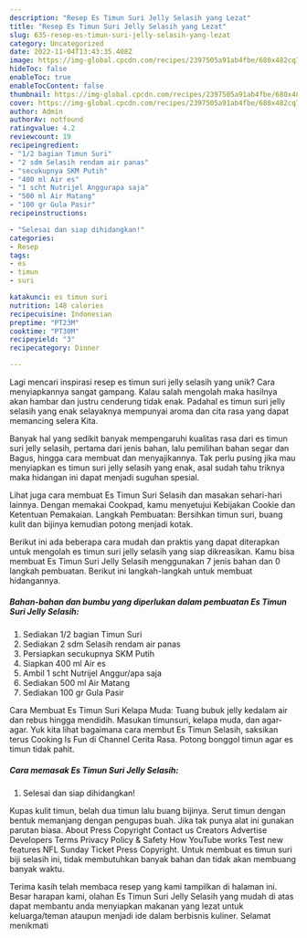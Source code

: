 ```yaml
---
description: "Resep Es Timun Suri Jelly Selasih yang Lezat"
title: "Resep Es Timun Suri Jelly Selasih yang Lezat"
slug: 635-resep-es-timun-suri-jelly-selasih-yang-lezat
category: Uncategorized
date: 2022-11-04T13:43:35.408Z
image: https://img-global.cpcdn.com/recipes/2397505a91ab4fbe/680x482cq70/es-timun-suri-jelly-selasih-foto-resep-utama.jpg
hideToc: false
enableToc: true
enableTocContent: false
thumbnail: https://img-global.cpcdn.com/recipes/2397505a91ab4fbe/680x482cq70/es-timun-suri-jelly-selasih-foto-resep-utama.jpg
cover: https://img-global.cpcdn.com/recipes/2397505a91ab4fbe/680x482cq70/es-timun-suri-jelly-selasih-foto-resep-utama.jpg
author: Admin
authorAv: notfound
ratingvalue: 4.2
reviewcount: 19
recipeingredient:
- "1/2 bagian Timun Suri"
- "2 sdm Selasih rendam air panas"
- "secukupnya SKM Putih"
- "400 ml Air es"
- "1 scht Nutrijel Anggurapa saja"
- "500 ml Air Matang"
- "100 gr Gula Pasir"
recipeinstructions:

- "Selesai dan siap dihidangkan!"
categories:
- Resep
tags:
- es
- timun
- suri

katakunci: es timun suri 
nutrition: 148 calories
recipecuisine: Indonesian
preptime: "PT23M"
cooktime: "PT30M"
recipeyield: "3"
recipecategory: Dinner

---
```





Lagi mencari inspirasi resep es timun suri jelly selasih yang unik? Cara menyiapkannya sangat gampang. Kalau salah mengolah maka hasilnya akan hambar dan justru cenderung tidak enak. Padahal es timun suri jelly selasih yang enak selayaknya mempunyai aroma dan cita rasa yang dapat memancing selera Kita.





Banyak hal yang sedikit banyak mempengaruhi kualitas rasa dari es timun suri jelly selasih, pertama dari jenis bahan, lalu pemilihan bahan segar dan Bagus, hingga cara membuat dan menyajikannya. Tak perlu pusing jika mau menyiapkan es timun suri jelly selasih yang enak,      asal sudah tahu triknya maka hidangan ini dapat menjadi suguhan spesial.














Lihat juga cara membuat Es Timun Suri Selasih dan masakan sehari-hari lainnya. Dengan memakai Cookpad, kamu menyetujui Kebijakan Cookie dan Ketentuan Pemakaian. Langkah Pembuatan: Bersihkan timun suri, buang kulit dan bijinya kemudian potong menjadi kotak.






Berikut ini ada beberapa cara mudah dan praktis yang dapat diterapkan untuk mengolah es timun suri jelly selasih yang siap dikreasikan. Kamu bisa membuat Es Timun Suri Jelly Selasih menggunakan 7 jenis bahan dan 0 langkah pembuatan. Berikut ini langkah-langkah untuk membuat hidangannya.

<!--inarticleads1-->

##### Bahan-bahan dan bumbu yang diperlukan dalam pembuatan Es Timun Suri Jelly Selasih:

1. Sediakan 1/2 bagian Timun Suri
1. Sediakan 2 sdm Selasih rendam air panas
1. Persiapkan secukupnya SKM Putih
1. Siapkan 400 ml Air es
1. Ambil 1 scht Nutrijel Anggur/apa saja
1. Sediakan 500 ml Air Matang
1. Sediakan 100 gr Gula Pasir


Cara Membuat Es Timun Suri Kelapa Muda: Tuang bubuk jelly kedalam air dan rebus hingga mendidih. Masukan timunsuri, kelapa muda, dan agar-agar. Yuk kita lihat bagaimana cara membut Es Timun Selasih, saksikan terus Cooking Is Fun di Channel Cerita Rasa. Potong bonggol timun agar es timun tidak pahit. 

<!--inarticleads2-->

##### Cara memasak Es Timun Suri Jelly Selasih:


1. Selesai dan siap dihidangkan!

Kupas kulit timun, belah dua timun lalu buang bijinya. Serut timun dengan bentuk memanjang dengan pengupas buah. Jika tak punya alat ini gunakan parutan biasa. About Press Copyright Contact us Creators Advertise Developers Terms Privacy Policy &amp; Safety How YouTube works Test new features NFL Sunday Ticket Press Copyright. Untuk membuat es timun suri biji selasih ini, tidak membutuhkan banyak bahan dan tidak akan membuang banyak waktu. 

Terima kasih telah membaca resep yang kami tampilkan di halaman ini. Besar harapan kami, olahan Es Timun Suri Jelly Selasih yang mudah di atas dapat membantu anda menyiapkan makanan yang lezat untuk keluarga/teman ataupun menjadi ide dalam berbisnis kuliner. Selamat menikmati

